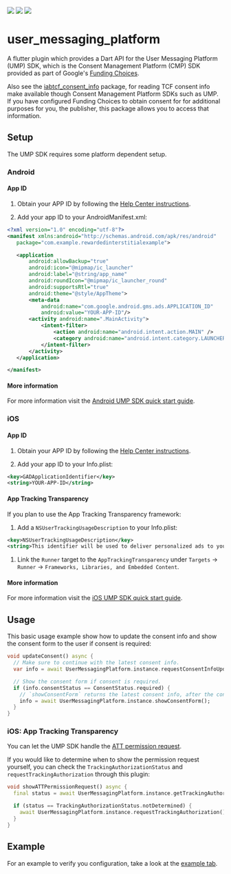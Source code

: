 [![](https://badgen.net/pub/v/user_messaging_platform)](https://pub.dev/packages/user_messaging_platform)
![](https://badgen.net/pub/license/user_messaging_platform)
![](https://badgen.net/pub/flutter-platform/user_messaging_platform)

# user_messaging_platform

A flutter plugin which provides a Dart API for the User Messaging Platform (UMP) SDK, which is the 
Consent Management Platform (CMP) SDK provided as part of Google's [Funding Choices].

Also see the [iabtcf_consent_info](https://pub.dev/packages/iabtcf_consent_info) package, for reading TCF consent
info make available though Consent Management Platform SDKs such as UMP. If you have configured Funding Choices to
obtain consent for for additional purposes for you, the publisher, this package allows you to access that information. 

## Setup

The UMP SDK requires some platform dependent setup.

### Android

#### App ID

1. Obtain your APP ID by following the [Help Center instructions](https://support.google.com/admob/answer/7356431).

1. Add your app ID to your AndroidManifest.xml:

```xml
<?xml version="1.0" encoding="utf-8"?>
<manifest xmlns:android="http://schemas.android.com/apk/res/android"
   package="com.example.rewardedinterstitialexample">

   <application
       android:allowBackup="true"
       android:icon="@mipmap/ic_launcher"
       android:label="@string/app_name"
       android:roundIcon="@mipmap/ic_launcher_round"
       android:supportsRtl="true"
       android:theme="@style/AppTheme">
       <meta-data
           android:name="com.google.android.gms.ads.APPLICATION_ID"
           android:value="YOUR-APP-ID"/>
       <activity android:name=".MainActivity">
           <intent-filter>
               <action android:name="android.intent.action.MAIN" />
               <category android:name="android.intent.category.LAUNCHER" />
           </intent-filter>
       </activity>
   </application>

</manifest>
```

#### More information

For more information visit the [Android UMP SDK quick start guide](https://developers.google.com/admob/ump/android/quick-start).

### iOS

#### App ID

1. Obtain your APP ID by following the [Help Center instructions](https://support.google.com/admob/answer/7356431).

1. Add your app ID to your Info.plist:

```xml
<key>GADApplicationIdentifier</key>
<string>YOUR-APP-ID</string>
```

#### App Tracking Transparency

If you plan to use the App Tracking Transparency framework:

1. Add a `NSUserTrackingUsageDescription` to your Info.plist:

```xml
<key>NSUserTrackingUsageDescription</key>
<string>This identifier will be used to deliver personalized ads to you.</string>
```

1. Link the `Runner` target to the `AppTrackingTransparency` under 
`Targets` -> `Runner` -> `Frameworks, Libraries, and Embedded Content`.

#### More information

For more information visit the [iOS UMP SDK quick start guide](https://developers.google.com/admob/ump/ios/quick-start).

## Usage

This basic usage example show how to update the consent info and show the consent form to the user if consent is
required:

```dart
void updateConsent() async {
  // Make sure to continue with the latest consent info.
  var info = await UserMessagingPlatform.instance.requestConsentInfoUpdate();

  // Show the consent form if consent is required.
  if (info.consentStatus == ConsentStatus.required) {
    // `showConsentForm` returns the latest consent info, after the consent from has been closed.
    info = await UserMessagingPlatform.instance.showConsentForm();
  }
}
```

### iOS: App Tracking Transparency

You can let the UMP SDK handle the [ATT permission request](https://support.google.com/fundingchoices/answer/9995402).

If you would like to determine when to show the permission request yourself, you can check the 
`TrackingAuthorizationStatus` and `requestTrackingAuthorization` through this plugin:

```dart
void showATTPermissionRequest() async {
  final status = await UserMessagingPlatform.instance.getTrackingAuthorizationStatus();

  if (status == TrackingAuthorizationStatus.notDetermined) {
    await UserMessagingPlatform.instance.requestTrackingAuthorization();
  }
}
```

## Example

For an example to verify you configuration, take a look at the [example tab](https://pub.dev/packages/user_messaging_platform/example).


[Funding Choices]: https://developers.google.com/funding-choices
